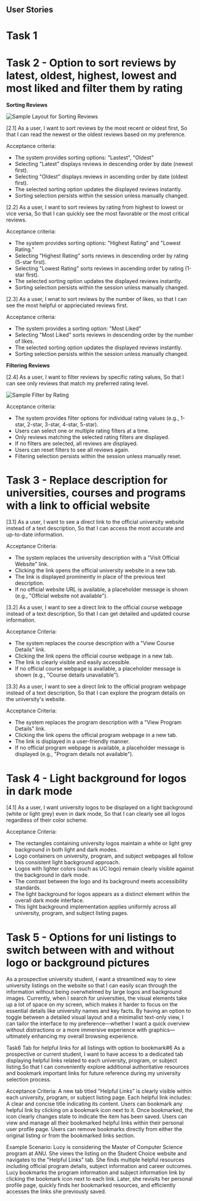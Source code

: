 ## User Stories

# Task 1

# Task 2 - Option to sort reviews by latest, oldest, highest, lowest and most liked and filter them by rating

**Sorting Reviews**

![Sample Layout for Sorting Reviews](https://github.com/user-attachments/assets/60d47a3d-e819-460b-b02b-90efa84b2fc6)

[2.1] As a user, I want to sort reviews by the most recent or oldest first, So that I can read the newest or the oldest reviews based on my preference.

Acceptance criteria:
- The system provides sorting options: "Lastest", "Oldest"
- Selecting "Latest" displays reviews in descending order by date (newest first).
- Selecting "Oldest" displays reviews in ascending order by date (oldest first).
- The selected sorting option updates the displayed reviews instantly.
- Sorting selection persists within the session unless manually changed.    

[2.2] As a user, I want to sort reviews by rating from highest to lowest or vice versa, So that I can quickly see the most favorable or the most critical reviews.

Acceptance criteria:
- The system provides sorting options: "Highest Rating" and "Lowest Rating."
- Selecting "Highest Rating" sorts reviews in descending order by rating (5-star first).
- Selecting "Lowest Rating" sorts reviews in ascending order by rating (1-star first).
- The selected sorting option updates the displayed reviews instantly.
- Sorting selection persists within the session unless manually changed.

[2.3] As a user, I wnat to sort reviews by the number of likes, so that I can see the most helpful or apprieciated reviews first.

Acceptance criteria:
- The system provides a sorting option: "Most Liked"
- Selecting "Most Liked" sorts reviews in descending order by the number of likes.
- The selected sorting option updates the displayed reviews instantly.
- Sorting selection persists within the session unless manually changed.

**Filtering Reviews**

[2.4] As a user, I want to filter reviews by specific rating values, So that I can see only reviews that match my preferred rating level.

![Sample Filter by Rating](https://github.com/user-attachments/assets/10cdbcc3-12ea-485a-8451-0aabf8a99eb6)

Acceptance criteria:
- The system provides filter options for individual rating values (e.g., 1-star, 2-star, 3-star, 4-star, 5-star).
- Users can select one or multiple rating filters at a time.
- Only reviews matching the selected rating filters are displayed.
- If no filters are selected, all reviews are displayed.
- Users can reset filters to see all reviews again.
- Filtering selection persists within the session unless manually reset.

# Task 3 - Replace description for universities, courses and programs with a link to official website

[3.1] As a user, I want to see a direct link to the official university website instead of a text description, So that I can access the most accurate and up-to-date information.

Acceptance Criteria:
- The system replaces the university description with a "Visit Official Website" link.
- Clicking the link opens the official university website in a new tab.
- The link is displayed prominently in place of the previous text description.
- If no official website URL is available, a placeholder message is shown (e.g., "Official website not available").

[3.2] As a user, I want to see a direct link to the official course webpage instead of a text description, So that I can get detailed and updated course information.

Acceptance Criteria:
- The system replaces the course description with a "View Course Details" link.
- Clicking the link opens the official course webpage in a new tab.
- The link is clearly visible and easily accessible.
- If no official course webpage is available, a placeholder message is shown (e.g., "Course details unavailable").

[3.3] As a user, I want to see a direct link to the official program webpage instead of a text description, So that I can explore the program details on the university's website.

Acceptance Criteria:
- The system replaces the program description with a "View Program Details" link.
- Clicking the link opens the official program webpage in a new tab.
- The link is displayed in a user-friendly manner.
- If no official program webpage is available, a placeholder message is displayed (e.g., "Program details not available").

# Task 4 - Light background for logos in dark mode

[4.1] As a user, I want university logos to be displayed on a light background (white or light grey) even in dark mode, So that I can clearly see all logos regardless of their color scheme.

Acceptance Criteria:

- The rectangles containing university logos maintain a white or light grey background in both light and dark modes.
- Logo containers on university, program, and subject webpages all follow this consistent light background approach.
- Logos with lighter colors (such as UC logo) remain clearly visible against the background in dark mode.
- The contrast between the logo and its background meets accessibility standards.
- The light background for logos appears as a distinct element within the overall dark mode interface.
- This light background implementation applies uniformly across all university, program, and subject listing pages.

# Task 5 - Options for uni listings to switch between with and without logo or background pictures
As a prospective university student, I want a streamlined way to view university listings on the website so that I can easily scan through the information without being overwhelmed by large logos and background images. Currently, when I search for universities, the visual elements take up a lot of space on my screen, which makes it harder to focus on the essential details like university names and key facts. By having an option to toggle between a detailed visual layout and a minimalist text-only view, I can tailor the interface to my preference—whether I want a quick overview without distractions or a more immersive experience with graphics—ultimately enhancing my overall browsing experience.


Task6
Tab for helpful links for all listings with option to bookmark#6
As a prospective or current student, I want to have access to a dedicated tab displaying helpful links related to each university, program, or subject listing.So that I can conveniently explore additional authoritative resources and bookmark important links for future reference during my university selection process.

Acceptance Criteria:
A new tab titled "Helpful Links" is clearly visible within each university, program, or subject listing page.
Each helpful link includes:
A clear and concise title indicating its content.
Users can bookmark any helpful link by clicking on a bookmark icon next to it.
Once bookmarked, the icon clearly changes state to indicate the item has been saved.
Users can view and manage all their bookmarked helpful links within their personal user profile page.
Users can remove bookmarks directly from either the original listing or from the bookmarked links section.

Example Scenario:
Lucy is considering the Master of Computer Science program at ANU. She views the listing on the Student Choice website and navigates to the "Helpful Links" tab.
She finds multiple helpful resources including official program details, subject information and career outcomes.
Lucy bookmarks the program information and subject information link by clicking the bookmark icon next to each link.
Later, she revisits her personal profile page, quickly finds her bookmarked resources, and efficiently accesses the links she previously saved.

